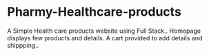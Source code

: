 # Pharmy-Healthcare-products
 A Simple Health care products website using Full Stack..
 Homepage displays few products and details.
 A cart provided to add details and shippping..
